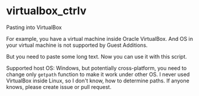 # virtualbox_ctrlv
Pasting into VirtualBox

For example, you have a virtual machine inside Oracle VirtualBox. And OS in your virtual machine is not supported by Guest Additions.

But you need to paste some long text. Now you can use it with this script.

Supported host OS: Windows, but potentially cross-platform, you need to change only `getpath` function to make it work under other OS. I never used VirtualBox inside Linux, so I don't know, how to determine paths. If anyone knows, please create issue or pull request.
